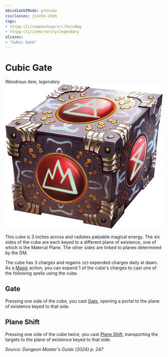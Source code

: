 ```yaml
---
obsidianUIMode: preview
cssclasses: json5e-item
tags:
- ttrpg-cli/compendium/src/5e/xdmg
- ttrpg-cli/item/rarity/legendary
aliases: 
- "Cubic Gate"
---
```

# Cubic Gate
*Wondrous item, legendary*  
![](Misc%20Files/CLI/compendium/items/img/cubic-gate.webp#right)


This cube is 3 inches across and radiates palpable magical energy. The six sides of the cube are each keyed to a different plane of existence, one of which is the Material Plane. The other sides are linked to planes determined by the DM.

The cube has 3 charges and regains `1d3` expended charges daily at dawn. As a [Magic](Misc%20Files/CLI/rules/actions.md#Magic) action, you can expend 1 of the cube's charges to cast one of the following spells using the cube.

## Gate

Pressing one side of the cube, you cast [Gate](Misc%20Files/CLI/compendium/spells/gate-xphb.md), opening a portal to the plane of existence keyed to that side.

## Plane Shift

Pressing one side of the cube twice, you cast [Plane Shift](Misc%20Files/CLI/compendium/spells/plane-shift-xphb.md), transporting the targets to the plane of existence keyed to that side.

*Source: Dungeon Master's Guide (2024) p. 247*